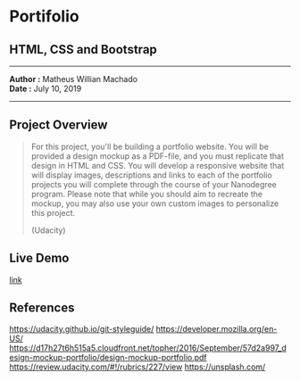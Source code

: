 Portifolio
===

HTML, CSS and Bootstrap
---

---

**Author :** Matheus Willian Machado  
**Date :** July 10, 2019

---

Project Overview
---
> For this project, you'll be building a portfolio website. You will be provided a design mockup as a
> PDF-file, and you must replicate that design in HTML and CSS. You will develop a responsive website 
> that will display images, descriptions and links to each of the portfolio projects you will complete 
> through the course of your Nanodegree program. Please note that while you should aim to recreate the 
> mockup, you may also use your own custom images to personalize this project.
>
> (Udacity)

Live Demo
---

[link](https://Udacity-Portifolio--mwillianm.repl.co)

References
---

<https://udacity.github.io/git-styleguide/>
<https://developer.mozilla.org/en-US/>
<https://d17h27t6h515a5.cloudfront.net/topher/2016/September/57d2a997_design-mockup-portfolio/design-mockup-portfolio.pdf>
<https://review.udacity.com/#!/rubrics/227/view>
<https://unsplash.com/>